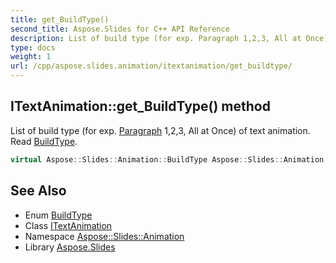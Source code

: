 ```yaml
---
title: get_BuildType()
second_title: Aspose.Slides for C++ API Reference
description: List of build type (for exp. Paragraph 1,2,3, All at Once) of text animation. Read BuildType.
type: docs
weight: 1
url: /cpp/aspose.slides.animation/itextanimation/get_buildtype/
---
```

## ITextAnimation::get_BuildType() method


List of build type (for exp. [Paragraph](../../../aspose.slides/paragraph/) 1,2,3, All at Once) of text animation. Read [BuildType](../../buildtype/).

```cpp
virtual Aspose::Slides::Animation::BuildType Aspose::Slides::Animation::ITextAnimation::get_BuildType()=0
```

## See Also

* Enum [BuildType](../buildtype/)
* Class [ITextAnimation](./)
* Namespace [Aspose::Slides::Animation](../)
* Library [Aspose.Slides](../../)